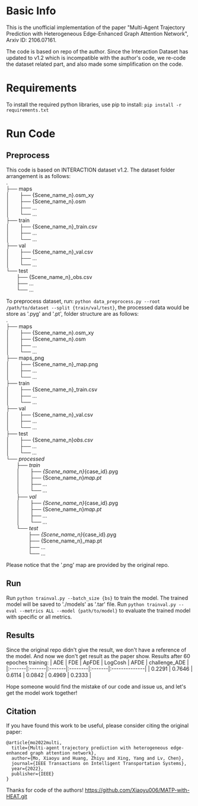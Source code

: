 # Basic Info
This is the unofficial implementation of the paper "Multi-Agent Trajectory Prediction with Heterogeneous Edge-Enhanced Graph Attention Network", Arxiv ID: 2106.07161.

The code is based on repo of the author. Since the Interaction Dataset has updated to v1.2 which is incompatible with the author's code, we re-code the dataset related part, and also made some simplification on the code.


# Requirements
To install the required python libraries, use pip to install: 
`pip install -r requirements.txt`


# Run Code

## Preprocess
This code is based on INTERACTION dataset v1.2. The dataset folder arrangement is as follows:<br>
.<br>
├── maps<br>
│&emsp;&emsp;├── {Scene_name_n}.osm_xy<br>
│&emsp;&emsp;├── {Scene_name_n}.osm<br>
│&emsp;&emsp;├── ...<br>
│&emsp;&emsp;└── ...<br>
├── train<br>
│&emsp;&emsp;├── {Scene_name_n}_train.csv<br>
│&emsp;&emsp;├── ...<br>
│&emsp;&emsp;└── ...<br>
├── val<br>
│&emsp;&emsp;├── {Scene_name_n}_val.csv<br>
│&emsp;&emsp;├── ...<br>
│&emsp;&emsp;└── ...<br>
└── test<br>
 &emsp;&emsp;├── {Scene_name_n}_obs.csv<br>
 &emsp;&emsp;├── ...<br>
 &emsp;&emsp;└── ...<br>

To preprocess dataset, run: `python data_preprocess.py --root /path/to/dataset --split {train/val/test}`, the processed data would be store as '.pyg' and '.pt', folder structure are as follows:<br>
.<br>
├── maps<br>
│&emsp;&emsp;├── {Scene_name_n}.osm_xy<br>
│&emsp;&emsp;├── {Scene_name_n}.osm<br>
│&emsp;&emsp;├── ...<br>
│&emsp;&emsp;└── ...<br>
├── maps_png<br>
│&emsp;&emsp;├── {Scene_name_n}_map.png<br>
│&emsp;&emsp;├── ...<br>
│&emsp;&emsp;└── ...<br>
├── train<br>
│&emsp;&emsp;├── {Scene_name_n}_train.csv<br>
│&emsp;&emsp;├── ...<br>
│&emsp;&emsp;└── ...<br>
├── val<br>
│&emsp;&emsp;├── {Scene_name_n}_val.csv<br>
│&emsp;&emsp;├── ...<br>
│&emsp;&emsp;└── ...<br>
├── test<br>
│&emsp;&emsp;├── {Scene_name_n}_obs.csv<br>
│&emsp;&emsp;├── ...<br>
│&emsp;&emsp;└── ...<br>
└── processed<br>
&emsp;&emsp;├── train<br>
&emsp;&emsp;│&emsp;&emsp;├── {Scene_name_n}_{case_id}.pyg<br>
&emsp;&emsp;│&emsp;&emsp;├── {Scene_name_n}_map.pt<br>
&emsp;&emsp;│&emsp;&emsp;├── ...<br>
&emsp;&emsp;│&emsp;&emsp;└── ...<br>
&emsp;&emsp;├── val<br>
&emsp;&emsp;│&emsp;&emsp;├── {Scene_name_n}_{case_id}.pyg<br>
&emsp;&emsp;│&emsp;&emsp;├── {Scene_name_n}_map.pt<br>
&emsp;&emsp;│&emsp;&emsp;├── ...<br>
&emsp;&emsp;│&emsp;&emsp;└── ...<br>
&emsp;&emsp;└── test<br>
&emsp;&emsp; &emsp;&emsp;├── {Scene_name_n}_{case_id}.pyg<br>
&emsp;&emsp; &emsp;&emsp;├── {Scene_name_n}_map.pt<br>
&emsp;&emsp; &emsp;&emsp;├── ...<br>
&emsp;&emsp; &emsp;&emsp;└── ...<br>

Please notice that the '.png' map are provided by the original repo.

## Run
Run `python trainval.py --batch_size {bs}` to train the model. The trained model will be saved to './models' as '.tar' file.
Run `python trainval.py --eval --metrics ALL --model {path/to/model}` to evaluate the trained model with specific or all metrics. 

## Results
Since the original repo didn't give the result, we don't have a reference of the model. And now we don't get result as the paper show. 
Results after 60 epoches training:
| ADE    | FDE    | ApFDE  | LogCosh | AFDE   | challenge_ADE |
|:-------|:-------|:-------|:--------|:-------|:--------------|
| 0.2291 | 0.7646 | 0.6114 |  0.0842 | 0.4969 |        0.2333 |  

Hope someone would find the mistake of our code and issue us, and let's get the model work together!

## Citation
If you have found this work to be useful, please consider citing the original paper:
```
@article{mo2022multi,
  title={Multi-agent trajectory prediction with heterogeneous edge-enhanced graph attention network},
  author={Mo, Xiaoyu and Huang, Zhiyu and Xing, Yang and Lv, Chen},
  journal={IEEE Transactions on Intelligent Transportation Systems},
  year={2022},
  publisher={IEEE}
}
```
Thanks for code of the authors! https://github.com/Xiaoyu006/MATP-with-HEAT.git
